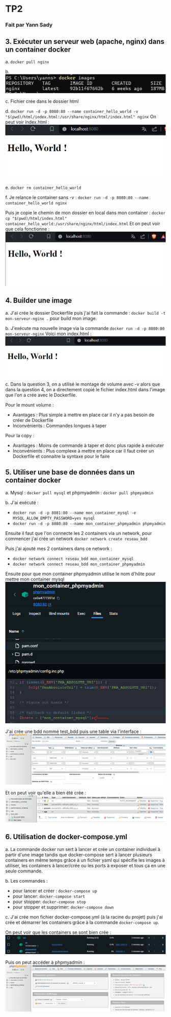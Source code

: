 # TP2
### Fait par Yann Sady

## 3. Exécuter un serveur web (apache, nginx) dans un container docker

a. ```docker pull nginx```

b. ![alt text](images/1.png)

c. Fichier crée dans le dossier html

d. ```docker run -d -p 8080:80 --name container_hello_world -v "$(pwd)/html/index.html:/usr/share/nginx/html/index.html" nginx```
On peut voir index.html :
![alt text](images/2.png)

e. ```docker rm container_hello_world```

f. Je relance le container sans -v : ```docker run -d -p 8080:80 --name container_hello_world nginx```

Puis je copie le chemin de mon dossier en local dans mon container : ```docker cp "$(pwd)/html/index.html" container_hello_world:/usr/share/nginx/html/index.html```
Et on peut voir que cela fonctionne :
![alt text](images/3.png)

## 4. Builder une image

a. J'ai crée le dossier Dockerfile puis j'ai fait la commande : ```docker build -t mon-serveur-nginx .``` pour build mon image.

b. J'exécute ma nouvelle image via la commande ```docker run -d -p 8080:80 mon-serveur-nginx```
Voici mon index.html :
![alt text](images/4.png)

c. Dans la question 3, on a utilisé le montage de volume avec -v alors que dans la question 4, on a directement copié le fichier index.html dans l'image que l'on a crée avec le Dockerfile.

Pour le mount volume :
- Avantages : Plus simple à mettre en place car il n'y a pas besoin de créer de Dockerfile
- Inconvénients : Commandes longues à taper

Pour la copy :
- Avantages : Moins de commande à taper et donc plus rapide à exécuter
- Inconvénients : Plus complexe à mettre en place car il faut créer un Dockerfile et connaitre la syntaxe pour le faire

## 5. Utiliser une base de données dans un container docker

a. Mysql : ```docker pull mysql``` et phpmyadmin : ```docker pull phpmyadmin```

b. J'ai exécuté :
- ```docker run -d -p 8081:80 --name mon_container_mysql -e MYSQL_ALLOW_EMPTY_PASSWORD=yes mysql``` 
- ```docker run -d -p 8080:80 --name mon_container_phpmyadmin phpmyadmin```

Ensuite il faut que l'on connecte les 2 containers via un network, pour commencer j'ai crée un network ```docker network create reseau_bdd```

Puis j'ai ajouté mes 2 containers dans ce network :
- ```docker network connect reseau_bdd mon_container_mysql```
- ```docker network connect reseau_bdd mon_container_phpmyadmin```

Ensuite pour que mon container phpmyadmin utilise le nom d'hôte pour mettre mon container mysql
![alt text](images/5.png)

J'ai crée une bdd nommé test_bdd puis une table via l'interface :
![alt text](images/6.png)

Et on peut voir qu'elle a bien été crée :
![alt text](images/7.png)

## 6. Utilisation de docker-compose.yml

a. La commande docker run sert à lancer et crée un container individuel à partir d'une image tandis que docker-compose sert à lancer plusieurs containers en même temps grâce à un fichier yaml qui spécifie les images à utiliser, les containers à lancer/crée ou les ports à exposer et tous ça en une seule commande.

b. Les commandes :
- pour lancer et créer : ```docker-compose up``` 
- pour lancer: ```docker-compose start``` 
- pour stopper: ```docker-compose stop``` 
- pour stopper et supprimer: ```docker-compose down``` 

c. J'ai crée mon fichier docker-compose.yml (à la racine du projet) puis j'ai crée et démarrer les containers grâce à la commande ```docker-compose up```.

On peut voir que les containers se sont bien crée :
![alt text](images/8.png)

Puis on peut accéder à phpmyadmin :
![alt text](images/9.png)